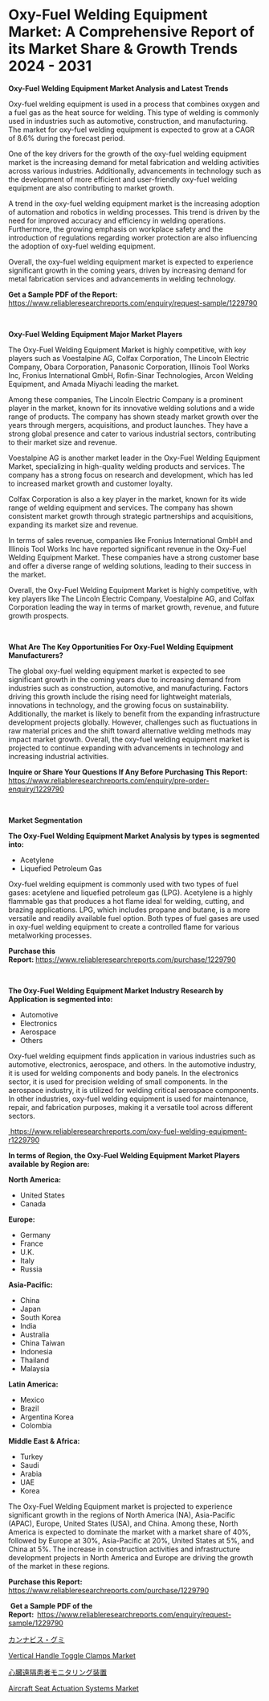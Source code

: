 <p><h1>Oxy-Fuel Welding Equipment Market: A Comprehensive Report of its Market Share & Growth Trends 2024 - 2031</h1></p><p><strong>Oxy-Fuel Welding Equipment Market Analysis and Latest Trends</strong></p>
<p><p>Oxy-fuel welding equipment is used in a process that combines oxygen and a fuel gas as the heat source for welding. This type of welding is commonly used in industries such as automotive, construction, and manufacturing. The market for oxy-fuel welding equipment is expected to grow at a CAGR of 8.6% during the forecast period.</p><p>One of the key drivers for the growth of the oxy-fuel welding equipment market is the increasing demand for metal fabrication and welding activities across various industries. Additionally, advancements in technology such as the development of more efficient and user-friendly oxy-fuel welding equipment are also contributing to market growth.</p><p>A trend in the oxy-fuel welding equipment market is the increasing adoption of automation and robotics in welding processes. This trend is driven by the need for improved accuracy and efficiency in welding operations. Furthermore, the growing emphasis on workplace safety and the introduction of regulations regarding worker protection are also influencing the adoption of oxy-fuel welding equipment.</p><p>Overall, the oxy-fuel welding equipment market is expected to experience significant growth in the coming years, driven by increasing demand for metal fabrication services and advancements in welding technology.</p></p>
<p><strong>Get a Sample PDF of the Report:&nbsp;</strong> <a href="https://www.reliableresearchreports.com/enquiry/request-sample/1229790">https://www.reliableresearchreports.com/enquiry/request-sample/1229790</a></p>
<p>&nbsp;</p>
<p><strong>Oxy-Fuel Welding Equipment Major Market Players</strong></p>
<p><p>The Oxy-Fuel Welding Equipment Market is highly competitive, with key players such as Voestalpine AG, Colfax Corporation, The Lincoln Electric Company, Obara Corporation, Panasonic Corporation, Illinois Tool Works Inc, Fronius International GmbH, Rofin-Sinar Technologies, Arcon Welding Equipment, and Amada Miyachi leading the market. </p><p>Among these companies, The Lincoln Electric Company is a prominent player in the market, known for its innovative welding solutions and a wide range of products. The company has shown steady market growth over the years through mergers, acquisitions, and product launches. They have a strong global presence and cater to various industrial sectors, contributing to their market size and revenue.</p><p>Voestalpine AG is another market leader in the Oxy-Fuel Welding Equipment Market, specializing in high-quality welding products and services. The company has a strong focus on research and development, which has led to increased market growth and customer loyalty.</p><p>Colfax Corporation is also a key player in the market, known for its wide range of welding equipment and services. The company has shown consistent market growth through strategic partnerships and acquisitions, expanding its market size and revenue.</p><p>In terms of sales revenue, companies like Fronius International GmbH and Illinois Tool Works Inc have reported significant revenue in the Oxy-Fuel Welding Equipment Market. These companies have a strong customer base and offer a diverse range of welding solutions, leading to their success in the market.</p><p>Overall, the Oxy-Fuel Welding Equipment Market is highly competitive, with key players like The Lincoln Electric Company, Voestalpine AG, and Colfax Corporation leading the way in terms of market growth, revenue, and future growth prospects.</p></p>
<p>&nbsp;</p>
<p><strong>What Are The Key Opportunities For Oxy-Fuel Welding Equipment Manufacturers?</strong></p>
<p><p>The global oxy-fuel welding equipment market is expected to see significant growth in the coming years due to increasing demand from industries such as construction, automotive, and manufacturing. Factors driving this growth include the rising need for lightweight materials, innovations in technology, and the growing focus on sustainability. Additionally, the market is likely to benefit from the expanding infrastructure development projects globally. However, challenges such as fluctuations in raw material prices and the shift toward alternative welding methods may impact market growth. Overall, the oxy-fuel welding equipment market is projected to continue expanding with advancements in technology and increasing industrial activities.</p></p>
<p><strong>Inquire or Share Your Questions If Any Before Purchasing This Report:</strong> <a href="https://www.reliableresearchreports.com/enquiry/pre-order-enquiry/1229790">https://www.reliableresearchreports.com/enquiry/pre-order-enquiry/1229790</a></p>
<p>&nbsp;</p>
<p><strong>Market Segmentation</strong></p>
<p><strong>The Oxy-Fuel Welding Equipment Market Analysis by types is segmented into:</strong></p>
<p><ul><li>Acetylene</li><li>Liquefied Petroleum Gas</li></ul></p>
<p><p>Oxy-fuel welding equipment is commonly used with two types of fuel gases: acetylene and liquefied petroleum gas (LPG). Acetylene is a highly flammable gas that produces a hot flame ideal for welding, cutting, and brazing applications. LPG, which includes propane and butane, is a more versatile and readily available fuel option. Both types of fuel gases are used in oxy-fuel welding equipment to create a controlled flame for various metalworking processes.</p></p>
<p><strong>Purchase this Report:&nbsp;</strong><a href="https://www.reliableresearchreports.com/purchase/1229790">https://www.reliableresearchreports.com/purchase/1229790</a></p>
<p>&nbsp;</p>
<p><strong>The Oxy-Fuel Welding Equipment Market Industry Research by Application is segmented into:</strong></p>
<p><ul><li>Automotive</li><li>Electronics</li><li>Aerospace</li><li>Others</li></ul></p>
<p><p>Oxy-fuel welding equipment finds application in various industries such as automotive, electronics, aerospace, and others. In the automotive industry, it is used for welding components and body panels. In the electronics sector, it is used for precision welding of small components. In the aerospace industry, it is utilized for welding critical aerospace components. In other industries, oxy-fuel welding equipment is used for maintenance, repair, and fabrication purposes, making it a versatile tool across different sectors.</p></p>
<p><a href="https://www.reliableresearchreports.com/oxy-fuel-welding-equipment-r1229790">&nbsp;https://www.reliableresearchreports.com/oxy-fuel-welding-equipment-r1229790</a></p>
<p><strong>In terms of Region, the Oxy-Fuel Welding Equipment Market Players available by Region are:</strong></p>
<p>
    <p> <strong> North America: </strong>
        <ul>
            <li>United States</li>
            <li>Canada</li>
        </ul>
        </p> 
    <p> <strong> Europe: </strong>
        <ul>
            <li>Germany</li>
            <li>France</li>
            <li>U.K.</li>
            <li>Italy</li>
            <li>Russia</li>
        </ul>
        </p> 
    <p> <strong> Asia-Pacific: </strong>
        <ul>
            <li>China</li>
            <li>Japan</li>
            <li>South Korea</li>
            <li>India</li>
            <li>Australia</li>
            <li>China Taiwan</li>
            <li>Indonesia</li>
            <li>Thailand</li>
            <li>Malaysia</li>
        </ul>
        </p> 
    <p> <strong> Latin America: </strong>
        <ul>
            <li>Mexico</li>
            <li>Brazil</li>
            <li>Argentina Korea</li>
            <li>Colombia</li>
        </ul>
        </p> 
    <p> <strong> Middle East & Africa: </strong>
        <ul>
            <li>Turkey</li>
            <li>Saudi</li>
            <li>Arabia</li>
            <li>UAE</li>
            <li>Korea</li>
        </ul>
    </p>
    </p>
<p><p>The Oxy-Fuel Welding Equipment market is projected to experience significant growth in the regions of North America (NA), Asia-Pacific (APAC), Europe, United States (USA), and China. Among these, North America is expected to dominate the market with a market share of 40%, followed by Europe at 30%, Asia-Pacific at 20%, United States at 5%, and China at 5%. The increase in construction activities and infrastructure development projects in North America and Europe are driving the growth of the market in these regions.</p></p>
<p><strong>Purchase this Report: </strong><a href="https://www.reliableresearchreports.com/purchase/1229790">https://www.reliableresearchreports.com/purchase/1229790</a></p>
<p>&nbsp;<strong>Get a Sample PDF of the Report:&nbsp;&nbsp;</strong><a href="https://www.reliableresearchreports.com/enquiry/request-sample/1229790">https://www.reliableresearchreports.com/enquiry/request-sample/1229790</a></p>
<p><strong></strong></p>
<p><p><a href="https://github.com/marbadji/Market-Research-Report-List-2/blob/main/7013206163100.md">カンナビス・グミ</a></p><p><a href="https://github.com/lubmix/Market-Research-Report-List-3/blob/main/vertical-handle-toggle-clamps-market.md">Vertical Handle Toggle Clamps Market</a></p><p><a href="https://github.com/KaydenJohns1964/Market-Research-Report-List-2/blob/main/9502287163101.md">心臓遠隔患者モニタリング装置</a></p><p><a href="https://github.com/joannagoyvaerts/Market-Research-Report-List-3/blob/main/aircraft-seat-actuation-systems-market.md">Aircraft Seat Actuation Systems Market</a></p></p>